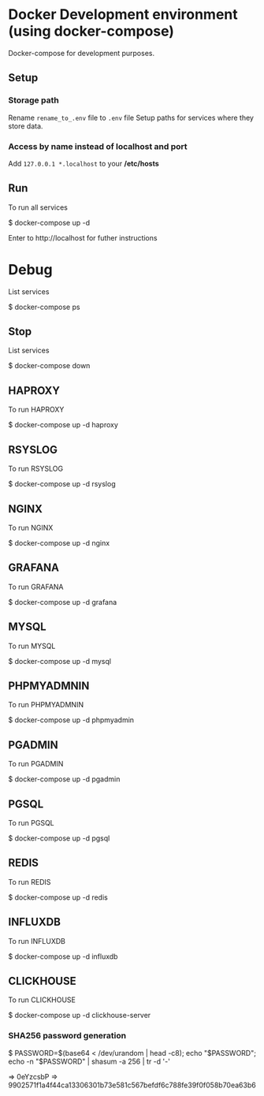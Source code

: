 
# Docker Development environment (using docker-compose)

Docker-compose for development purposes.

## Setup

### Storage path

Rename `rename_to_.env` file to `.env` file
Setup paths for services where they store data.

### Access by name instead of localhost and port

Add `127.0.0.1 *.localhost` to your __/etc/hosts__

## Run

To run all services

$ docker-compose up -d

Enter to http://localhost for futher instructions 

# Debug

List services

$ docker-compose ps

## Stop

List services

$ docker-compose down

## HAPROXY

To run HAPROXY

$ docker-compose up -d haproxy

## RSYSLOG

To run RSYSLOG

$ docker-compose up -d rsyslog

## NGINX

To run NGINX

$ docker-compose up -d nginx

## GRAFANA

To run GRAFANA

$ docker-compose up -d grafana

## MYSQL

To run MYSQL

$ docker-compose up -d mysql

## PHPMYADMNIN

To run PHPMYADMNIN

$ docker-compose up -d phpmyadmin

## PGADMIN

To run PGADMIN

$ docker-compose up -d pgadmin

## PGSQL

To run PGSQL

$ docker-compose up -d pgsql

## REDIS

To run REDIS

$ docker-compose up -d redis

## INFLUXDB

To run INFLUXDB

$ docker-compose up -d influxdb

## CLICKHOUSE

To run CLICKHOUSE

$ docker-compose up -d clickhouse-server

### SHA256 password generation

$ PASSWORD=$(base64 < /dev/urandom | head -c8); echo "$PASSWORD"; echo -n "$PASSWORD" | shasum -a 256 | tr -d '-'

=> 0eYzcsbP
=> 9902571f1a4f44ca13306301b73e581c567befdf6c788fe39f0f058b70ea63b6